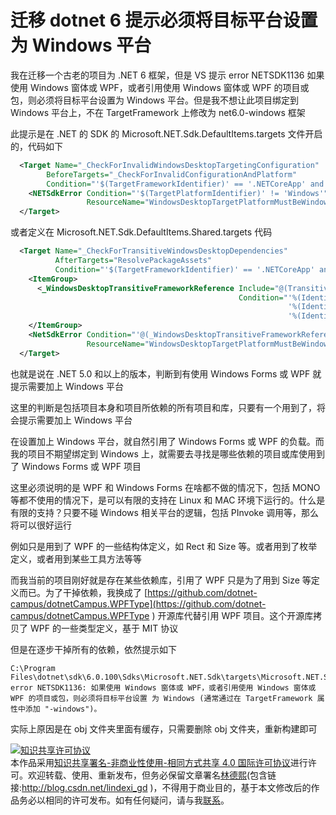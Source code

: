 # 迁移 dotnet 6 提示必须将目标平台设置为 Windows 平台

我在迁移一个古老的项目为 .NET 6 框架，但是 VS 提示 error NETSDK1136 如果使用 Windows 窗体或 WPF，或者引用使用 Windows 窗体或 WPF 的项目或包，则必须将目标平台设置为 Windows 平台。但是我不想让此项目绑定到 Windows 平台上，不在 TargetFramework 上修改为 net6.0-windows 框架

<!--more-->
<!-- CreateTime:2021/11/18 20:23:35 -->

<!-- 发布 -->

此提示是在 .NET 的 SDK 的 Microsoft.NET.Sdk.DefaultItems.targets 文件开启的，代码如下

```xml
  <Target Name="_CheckForInvalidWindowsDesktopTargetingConfiguration"
        BeforeTargets="_CheckForInvalidConfigurationAndPlatform"
        Condition="'$(TargetFrameworkIdentifier)' == '.NETCoreApp' and $([MSBuild]::VersionGreaterThanOrEquals($(_TargetFrameworkVersionWithoutV), '5.0')) and ('$(UseWindowsForms)' == 'true' or '$(UseWPF)' == 'true')">
    <NETSdkError Condition="'$(TargetPlatformIdentifier)' != 'Windows'"
                 ResourceName="WindowsDesktopTargetPlatformMustBeWindows" />
  </Target>
```

或者定义在 Microsoft.NET.Sdk.DefaultItems.Shared.targets 代码

```xml
  <Target Name="_CheckForTransitiveWindowsDesktopDependencies"
          AfterTargets="ResolvePackageAssets"
          Condition="'$(TargetFrameworkIdentifier)' == '.NETCoreApp' and $([MSBuild]::VersionGreaterThanOrEquals($(_TargetFrameworkVersionWithoutV), '5.0')) and '$(TargetPlatformIdentifier)' != 'Windows' and '@(TransitiveFrameworkReference)' != ''">
    <ItemGroup>
      <_WindowsDesktopTransitiveFrameworkReference Include="@(TransitiveFrameworkReference)"
                                                   Condition="'%(Identity)' == 'Microsoft.WindowsDesktop.App' Or
                                                              '%(Identity)' == 'Microsoft.WindowsDesktop.App.WPF' Or
                                                              '%(Identity)' == 'Microsoft.WindowsDesktop.App.WindowsForms'" />
    </ItemGroup>
    <NetSdkError Condition="'@(_WindowsDesktopTransitiveFrameworkReference)' != ''"
                 ResourceName="WindowsDesktopTargetPlatformMustBeWindows" />
  </Target>
```

也就是说在 .NET 5.0 和以上的版本，判断到有使用 Windows Forms 或 WPF 就提示需要加上 Windows 平台

这里的判断是包括项目本身和项目所依赖的所有项目和库，只要有一个用到了，将会提示需要加上 Windows 平台

在设置加上 Windows 平台，就自然引用了 Windows Forms 或 WPF 的负载。而我的项目不期望绑定到 Windows 上，就需要去寻找是哪些依赖的项目或库使用到了 Windows Forms 或 WPF 项目

这里必须说明的是 WPF 和 Windows Forms 在啥都不做的情况下，包括 MONO 等都不使用的情况下，是可以有限的支持在 Linux 和 MAC 环境下运行的。什么是有限的支持？只要不碰 Windows 相关平台的逻辑，包括 PInvoke 调用等，那么将可以很好运行

例如只是用到了 WPF 的一些结构体定义，如 Rect 和 Size 等。或者用到了枚举定义，或者用到某些工具方法等等

而我当前的项目刚好就是存在某些依赖库，引用了 WPF 只是为了用到 Size 等定义而已。为了干掉依赖，我换成了 [https://github.com/dotnet-campus/dotnetCampus.WPFType](https://github.com/dotnet-campus/dotnetCampus.WPFType ) 开源库代替引用 WPF 项目。这个开源库拷贝了 WPF 的一些类型定义，基于 MIT 协议

但是在逐步干掉所有的依赖，依然提示如下

```
C:\Program Files\dotnet\sdk\6.0.100\Sdks\Microsoft.NET.Sdk\targets\Microsoft.NET.Sdk.DefaultItems.Shared.targets(250,5): error NETSDK1136: 如果使用 Windows 窗体或 WPF，或者引用使用 Windows 窗体或 WPF 的项目或包，则必须将目标平台设置 为 Windows (通常通过在 TargetFramework 属性中添加 "-windows")。
```

实际上原因是在 obj 文件夹里面有缓存，只需要删除 obj 文件夹，重新构建即可

<a rel="license" href="http://creativecommons.org/licenses/by-nc-sa/4.0/"><img alt="知识共享许可协议" style="border-width:0" src="https://licensebuttons.net/l/by-nc-sa/4.0/88x31.png" /></a><br />本作品采用<a rel="license" href="http://creativecommons.org/licenses/by-nc-sa/4.0/">知识共享署名-非商业性使用-相同方式共享 4.0 国际许可协议</a>进行许可。欢迎转载、使用、重新发布，但务必保留文章署名[林德熙](http://blog.csdn.net/lindexi_gd)(包含链接:http://blog.csdn.net/lindexi_gd )，不得用于商业目的，基于本文修改后的作品务必以相同的许可发布。如有任何疑问，请与我[联系](mailto:lindexi_gd@163.com)。

